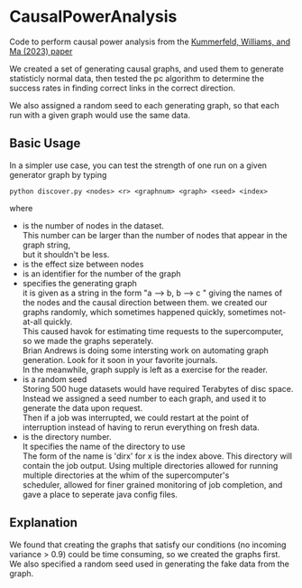# CausalPowerAnalysis

Code to perform causal power analysis from the [Kummerfeld, Williams, and Ma (2023) paper](https://link.springer.com/article/10.1007/s41060-023-00399-4.)

We created a set of generating causal graphs, and used them to generate statisticly normal data,
then tested the pc algorithm to determine the success rates in finding correct links in the correct direction.

We also assigned a random seed to each generating graph, so that each run with a given graph would use the same data.

## Basic Usage
In a simpler use case, you can test the strength of one run on a given generator graph by typing

`python discover.py <nodes> <r> <graphnum> <graph> <seed> <index>`

where 
+ <nodes> is the number of nodes in the dataset.  
  This number can be larger than the number of nodes that appear in the graph string,  
  but it shouldn't be less.
+ <r> is the effect size between nodes
+ <graphnum> is an identifier for the number of the graph
+ <graph> specifies the generating graph  
   it is given as a  string in the form "a --> b, b --> c " giving the names of the nodes and the causal direction between them.
   we created our graphs randomly, which sometimes happened quickly, sometimes not-at-all quickly.  
   This caused havok for estimating time requests to the supercomputer, so we made the graphs seperately.  
   Brian Andrews is doing some intersting work on automating graph generation. Look for it soon in your favorite journals.  
   In the meanwhile, graph supply is left as a exercise for the reader.
+ <seed> is a random seed  
   Storing 500 huge datasets would have required Terabytes of disc space.  
   Instead we assigned a seed number to each graph, and used it to generate the data upon request.  
   Then if a job was interrupted, we could restart at the point of interruption instead of having 
   to rerun everything on fresh data.
+ <index> is the directory number.  
   It specifies the name of the directory to use  
   The form of the name is 'dirx' for x is the index above.
   This directory will contain the job output. 
   Using multiple directories allowed for running multiple directories at the whim of the supercomputer's  
   scheduler, allowed for finer grained monitoring of job completion, and gave a place to seperate java config files.

## Explanation
We found that creating the graphs that satisfy our conditions (no incoming variance > 0.9) could be time consuming,
so we created the graphs first. We also specified a random seed used in generating the fake data from the graph.
